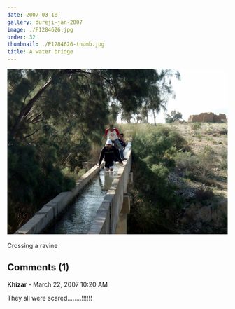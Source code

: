 ```yaml
---
date: 2007-03-18
gallery: dureji-jan-2007
image: ./P1284626.jpg
order: 32
thumbnail: ./P1284626-thumb.jpg
title: A water bridge
---
```


![A water bridge](./P1284626.jpg)

Crossing a ravine

<div id="comments">

## Comments (1)

<div id="comment">

**Khizar** - March 22, 2007 10:20 AM

They all were scared........!!!!!!

</div>

</div>